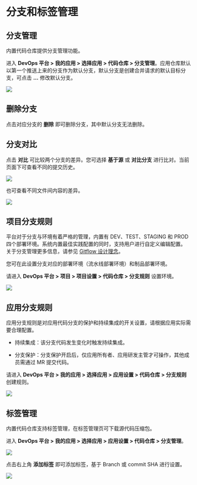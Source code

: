 # 分支和标签管理

## 分支管理

内置代码仓库提供分支管理功能。

进入 **DevOps 平台 > 我的应用 > 选择应用 > 代码仓库 > 分支管理**。应用仓库默认以第一个推送上来的分支作为默认分支，默认分支是创建合并请求的默认目标分支，可点击 **...** 修改默认分支。

![](https://terminus-paas.oss-cn-hangzhou.aliyuncs.com/paas-doc/2021/08/23/5f8a2db7-5e0d-48c0-9822-3f44e1f2123f.png)

## 删除分支

点击对应分支的 **删除** 即可删除分支，其中默认分支无法删除。

## 分支对比

点击 **对比** 可比较两个分支的差异。您可选择 **基于源** 或 **对比分支** 进行比对。当前页面下可查看不同的提交历史。

![](https://terminus-paas.oss-cn-hangzhou.aliyuncs.com/paas-doc/2021/08/23/9f9c9307-f362-4ded-ab6a-2c6e8e23e08a.png)

也可查看不同文件间内容的差异。

![](https://terminus-paas.oss-cn-hangzhou.aliyuncs.com/paas-doc/2021/08/23/7f4cab4a-ec3e-4945-bd3a-772176ac8cc4.png)

## 项目分支规则

平台对于分支与环境有着严格的管理，内置有 DEV、TEST、STAGING 和 PROD 四个部署环境。系统内置最佳实践配置的同时，支持用户进行自定义编辑配置。 关于分支管理更多信息，请参见 [Gitflow 设计理念](../../concepts/gitflow)。

您可在此设置分支对应的部署环境（流水线部署环境）和制品部署环境。

请进入 **DevOps 平台 > 项目 > 项目设置 > 代码仓库 > 分支规则** 设置环境。

![](https://terminus-paas.oss-cn-hangzhou.aliyuncs.com/paas-doc/2021/08/23/57c1237c-ba53-4333-a797-736a4d3bb1a5.png)

## 应用分支规则

应用分支规则是对应用代码分支的保护和持续集成的开关设置，请根据应用实际需要合理配置。

* 持续集成：该分支代码发生变化时触发持续集成。

* 分支保护：分支保护开启后，仅应用所有者、应用研发主管才可操作，其他成员需通过 MR 提交代码。

请进入 **DevOps 平台 > 我的应用 > 选择应用 > 应用设置 > 代码仓库 > 分支规则** 创建规则。

![](https://terminus-paas.oss-cn-hangzhou.aliyuncs.com/paas-doc/2021/08/23/9555b13d-530c-43dc-8e18-47f1f84a5f7d.png)

## 标签管理

内置代码仓库支持标签管理，在标签管理页可下载源代码压缩包。

进入 **DevOps 平台 > 我的应用 > 选择应用 > 应用设置 > 代码仓库 > 分支管理**。

![](https://terminus-paas.oss-cn-hangzhou.aliyuncs.com/paas-doc/2021/08/23/b8b34de9-b50d-4bae-b7bf-d515ba579701.png)

点击右上角 **添加标签** 即可添加标签，基于 Branch 或 commit SHA 进行设置。

![](https://terminus-paas.oss-cn-hangzhou.aliyuncs.com/paas-doc/2021/08/23/4803e91d-7d3c-44b3-b3c1-f0df3c5a1b73.png)

